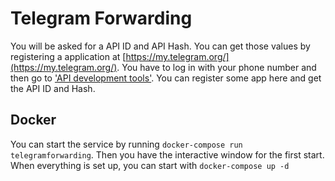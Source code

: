# Telegram Forwarding

You will be asked for a API ID and API Hash. You can get those values by registering a application at [https://my.telegram.org/](https://my.telegram.org/). You have to log in with your phone number and then go to ['API development tools'](https://my.telegram.org/apps). You can register some app here and get the API ID and Hash.

## Docker

You can start the service by running `docker-compose run telegramforwarding`.
Then you have the interactive window for the first start.
When everything is set up, you can start with `docker-compose up -d`
